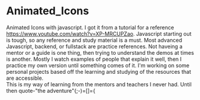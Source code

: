 # Animated_Icons

Animated Icons with javascript.  I got it from a tutorial for a reference https://www.youtube.com/watch?v=XP-MRCUPZao. 
Javascript starting out is tough, so any reference and study material is a must. Most advanced Javascript, backend, or 
fullstack are practice references.  Not haveing a mentor or a guide is one thing, then trying to understand the demos
at times is another.  Mostly I watch examples of people that explain it well, then I practice my own version until something
comes of it.  I'm working on some personal projects based off the learning and studying of the resources that are accessible.  
This is my way of learning from the mentors and teachers I never had. Until then quote-"the adventure"{;-)=[]={
